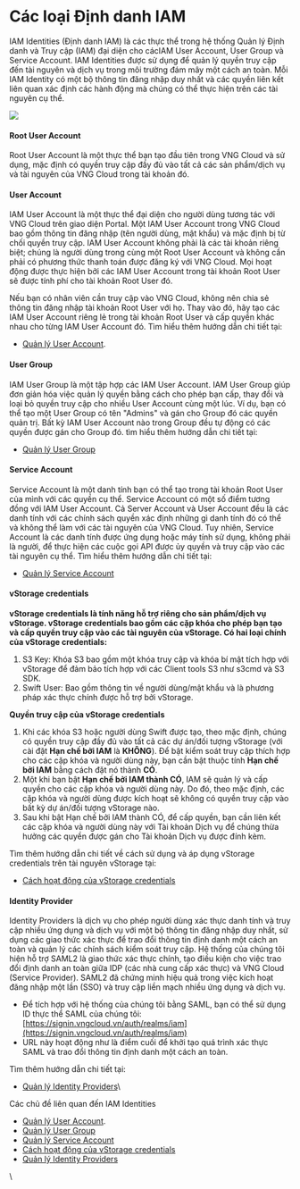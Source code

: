 # Các loại Định danh IAM

IAM Identities (Định danh IAM) là các thực thể trong hệ thống Quản lý Định danh và Truy cập (IAM) đại diện cho cácIAM User Account, User Group và Service Account. IAM Identities được sử dụng để quản lý quyền truy cập đến tài nguyên và dịch vụ trong môi trường đám mây một cách an toàn. Mỗi IAM Identity có một bộ thông tin đăng nhập duy nhất và các quyền liên kết liên quan xác định các hành động mà chúng có thể thực hiện trên các tài nguyên cụ thể.

![](https://docs.vngcloud.vn/download/attachments/59806590/Identities-Page-1.drawio%20\(1\).png?version=1\&modificationDate=1691474663000\&api=v2)

#### Root User Account <a href="#iamidentities-rootuseraccount" id="iamidentities-rootuseraccount"></a>

Root User Account là một thực thể bạn tạo đầu tiên trong VNG Cloud và sử dụng, mặc định có quyền truy cập đầy đủ vào tất cả các sản phẩm/dịch vụ và tài nguyên của VNG Cloud trong tài khoản đó.

#### User Account <a href="#iamidentities-useraccount" id="iamidentities-useraccount"></a>

IAM User Account là một thực thể đại diện cho người dùng tương tác với VNG Cloud trên giao diện Portal. Một IAM User Account trong VNG Cloud bao gồm thông tin đăng nhập (tên người dùng, mật khẩu) và mặc định bị từ chối quyền truy cập. IAM User Account không phải là các tài khoản riêng biệt; chúng là người dùng trong cùng một Root User Account và không cần phải có phương thức thanh toán được đăng ký với VNG Cloud. Mọi hoạt động được thực hiện bởi các IAM User Account trong tài khoản Root User sẽ được tính phí cho tài khoản Root User đó.

Nếu bạn có nhân viên cần truy cập vào VNG Cloud, không nên chia sẻ thông tin đăng nhập tài khoản Root User với họ. Thay vào đó, hãy tạo các IAM User Account riêng lẻ trong tài khoản Root User và cấp quyền khác nhau cho từng IAM User Account đó. Tìm hiểu thêm hướng dẫn chi tiết tại:

* [Quản lý User Account](https://docs.vngcloud.vn/pages/viewpage.action?pageId=59806682).

#### User Group <a href="#iamidentities-usergroup" id="iamidentities-usergroup"></a>

IAM User Group là một tập hợp các IAM User Account. IAM User Group giúp đơn giản hóa việc quản lý quyền bằng cách cho phép bạn cấp, thay đổi và loại bỏ quyền truy cập cho nhiều User Account cùng một lúc. Ví dụ, bạn có thể tạo một User Group có tên "Admins" và gán cho Group đó các quyền quản trị. Bất kỳ IAM User Account nào trong Group đều tự động có các quyền được gán cho Group đó. tìm hiểu thêm hướng dẫn chi tiết tại:

* [Quản lý User Group](https://docs.vngcloud.vn/display/ONVINA/User+Groups)

#### Service Account <a href="#iamidentities-serviceaccount" id="iamidentities-serviceaccount"></a>

Service Account là một danh tính bạn có thể tạo trong tài khoản Root User của mình với các quyền cụ thể. Service Account có một số điểm tương đồng với IAM User Account. Cả Server Account và User Account đều là các danh tính với các chính sách quyền xác định những gì danh tính đó có thể và không thể làm với các tài nguyên của VNG Cloud. Tuy nhiên, Service Account là các danh tính được ứng dụng hoặc máy tính sử dụng, không phải là người, để thực hiện các cuộc gọi API được ủy quyền và truy cập vào các tài nguyên cụ thể. Tìm hiểu thêm hướng dẫn chi tiết tại:

* [Quản lý S](https://docs.vngcloud.vn/display/ONVINA/Service+accounts)[ervice Account](https://docs.vngcloud.vn/display/ONVINA/Service+accounts)

#### vStorage credentials <a href="#iamidentities-vstoragecredentials" id="iamidentities-vstoragecredentials"></a>

**vStorage credentials là tính năng hỗ trợ riêng cho sản phẩm/dịch vụ vStorage. vStorage credentials bao gồm các cặp khóa cho phép bạn tạo và cấp quyền truy cập vào các tài nguyên của vStorage. Có hai loại chính của vStorage credentials:**

1. S3 Key: Khóa S3 bao gồm một khóa truy cập và khóa bí mật tích hợp với vStorage để đảm bảo tích hợp với các Client tools S3 như s3cmd và S3 SDK.
2. Swift User: Bao gồm thông tin về người dùng/mật khẩu và là phương pháp xác thực chính được hỗ trợ bởi vStorage.

**Quyền truy cập của vStorage credentials**

1. Khi các khóa S3 hoặc người dùng Swift được tạo, theo mặc định, chúng có quyền truy cập đầy đủ vào tất cả các dự án/đối tượng vStorage (với cài đặt **Hạn chế bởi IAM** là **KHÔNG**). Để bật kiểm soát truy cập thích hợp cho các cặp khóa và người dùng này, bạn cần bật thuộc tính **Hạn chế bởi IAM** bằng cách đặt nó thành **CÓ**.
2. Một khi bạn bật **Hạn chế bởi IAM thành CÓ**, IAM sẽ quản lý và cấp quyền cho các cặp khóa và người dùng này. Do đó, theo mặc định, các cặp khóa và người dùng được kích hoạt sẽ không có quyền truy cập vào bất kỳ dự án/đối tượng vStorage nào.
3. Sau khi bật Hạn chế bởi IAM thành CÓ, để cấp quyền, bạn cần liên kết các cặp khóa và người dùng này với Tài khoản Dịch vụ để chúng thừa hưởng các quyền được gán cho Tài khoản Dịch vụ được đính kèm.

Tìm thêm hướng dẫn chi tiết về cách sử dụng và áp dụng vStorage credentials trên tài nguyên vStorage tại:

* [Cách hoạt động của vStorage credentials](https://docs.vngcloud.vn/pages/viewpage.action?pageId=59804855)

#### Identity Provider <a href="#iamidentities-identityprovider" id="iamidentities-identityprovider"></a>

Identity Providers là dịch vụ cho phép người dùng xác thực danh tính và truy cập nhiều ứng dụng và dịch vụ với một bộ thông tin đăng nhập duy nhất, sử dụng các giao thức xác thực để trao đổi thông tin định danh một cách an toàn và quản lý các chính sách kiểm soát truy cập. Hệ thống của chúng tôi hiện hỗ trợ SAML2 là giao thức xác thực chính, tạo điều kiện cho việc trao đổi định danh an toàn giữa IDP (các nhà cung cấp xác thực) và VNG Cloud (Service Provider). SAML2 đã chứng minh hiệu quả trong việc kích hoạt đăng nhập một lần (SSO) và truy cập liền mạch nhiều ứng dụng và dịch vụ.

* Để tích hợp với hệ thống của chúng tôi bằng SAML, bạn có thể sử dụng ID thực thể SAML của chúng tôi: [https://signin.vngcloud.vn/auth/realms/iam](https://signin.vngcloud.vn/auth/realms/iam)
* URL này hoạt động như là điểm cuối để khởi tạo quá trình xác thực SAML và trao đổi thông tin định danh một cách an toàn.

Tìm thêm hướng dẫn chi tiết tại:

* [Quản lý Identity Providers](https://docs.vngcloud.vn/display/ONVINA/Identity+Providers)\


Các chủ đề liên quan đến IAM Identities

* [Quản lý User Account](https://docs.vngcloud.vn/pages/viewpage.action?pageId=59806682).
* [Quản lý User Group](https://docs.vngcloud.vn/display/ONVINA/User+Groups)
* [Quản lý S](https://docs.vngcloud.vn/display/ONVINA/Service+accounts)[ervice Account](https://docs.vngcloud.vn/display/ONVINA/Service+accounts)
* [Cách hoạt động của vStorage credentials](https://docs.vngcloud.vn/pages/viewpage.action?pageId=59804855)
* [Quản lý Identity Providers](https://docs.vngcloud.vn/display/ONVINA/Identity+Providers)

\
